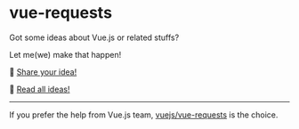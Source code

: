 # vue-requests

Got some ideas about Vue.js or related stuffs?

Let me(we) make that happen!

🌟 [Share your idea!](https://github.com/egoist/vue-requests/issues/new)

💫 [Read all ideas!](https://github.com/egoist/vue-requests/issues)

---

If you prefer the help from Vue.js team, [vuejs/vue-requests](https://github.com/vuejs/vue-requests) is the choice.
